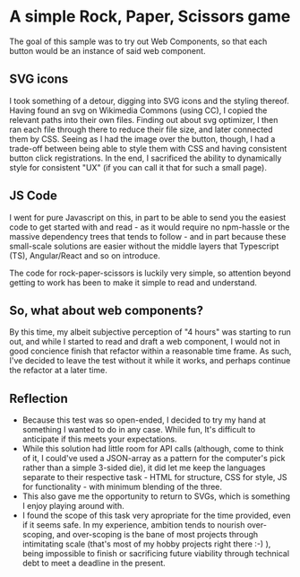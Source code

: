 # A simple Rock, Paper, Scissors game
The goal of this sample was to try out Web Components, so that each button would be an instance of said web component.

## SVG icons
I took something of a detour, digging into SVG icons and the styling thereof. Having found an svg on Wikimedia Commons (using CC), I copied the relevant paths into their own files. Finding out about svg optimizer, I then ran each file through there to reduce their file size, and later connected them by CSS. Seeing as I had the image over the button, though, I had a trade-off between being able to style them with CSS and having consistent button click registrations. In the end, I sacrificed the ability to dynamically style for consistent "UX" (if you can call it that for such a small page).

## JS Code
I went for pure Javascript on this, in part to be able to send you the easiest code to get started with and read - as it would require no npm-hassle or the massive dependency trees that tends to follow - and in part because these small-scale solutions are easier without the middle layers that Typescript (TS), Angular/React and so on introduce.

The code for rock-paper-scissors is luckily very simple, so attention beyond getting to work has been to make it simple to read and understand.

## So, what about web components?
By this time, my albeit subjective perception of "4 hours" was starting to run out, and while I started to read and draft a web component, I would not in good concience finish that refactor within a reasonable time frame. As such, I've decided to leave the test without it while it works, and perhaps continue the refactor at a later time.

## Reflection
- Because this test was so open-ended, I decided to try my hand at something I wanted to do in any case. While fun, It's difficult to anticipate if this meets your expectations.
- While this solution had little room for API calls (although, come to think of it, I could've used a JSON-array as a pattern for the computer's pick rather than a simple 3-sided die), it did let me keep the languages separate to their respective task - HTML for structure, CSS for style, JS for functionality - with minimum blending of the three.
- This also gave me the opportunity to return to SVGs, which is something I enjoy playing around with.
- I found the scope of this task very apropriate for the time provided, even if it seems safe. In my experience, ambition tends to nourish over-scoping, and over-scoping is the bane of most projects through intimitating scale (that's most of my hobby projects right there :-) ), being impossible to finish or sacrificing future viability through technical debt to meet a deadline in the present.